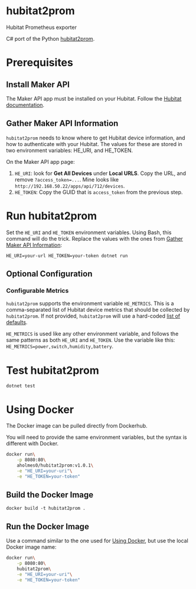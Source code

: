 # hubitat2prom
Hubitat Prometheus exporter

C# port of the Python [hubitat2prom](https://github.com/BudgetSmartHome/hubitat2prom).

# Prerequisites

## Install Maker API

The Maker API app must be installed on your Hubitat. Follow the [Hubitat documentation](https://docs.hubitat.com/index.php?title=Maker_API).

<a name="gather-maker-api-information" id="gather-maker-api-information"></a>
## Gather Maker API Information

`hubitat2prom` needs to know where to get Hubitat device information, and how to authenticate with your Hubitat. The values for these are stored in two environment variables: HE_URI, and HE_TOKEN.

On the Maker API app page:

1. `HE_URI`: look for **Get All Devices** under **Local URLS**. Copy the URL, and remove `?access_token=...`. Mine looks like `http://192.168.50.22/apps/api/712/devices`.
2. `HE_TOKEN`: Copy the GUID that is `access_token` from the previous step.

# Run hubitat2prom

Set the `HE_URI` and `HE_TOKEN` environment variables. Using Bash, this command will do the trick. Replace the values with the ones from [Gather Maker API Information](#gather-maker-api-information):

`HE_URI=your-url HE_TOKEN=your-token dotnet run`

## Optional Configuration

### Configurable Metrics
`hubitat2prom` supports the environment variable `HE_METRICS`. This is a comma-separated list of Hubitat device metrics that should be collected by `hubitat2prom`. If not provided, `hubitat2prom` will use a hard-coded [list of defaults](hubitat2prom/HubitatEnv.cs#L35-L50).

`HE_METRICS` is used like any other environment variable, and follows the same patterns as both `HE_URI` and `HE_TOKEN`. Use the variable like this: `HE_METRICS=power,switch,humidity,battery`.

# Test hubitat2prom
`dotnet test`

<a name="using-docker" id="using-docker"></a>
# Using Docker

The Docker image can be pulled directly from Dockerhub.

You will need to provide the same environment variables, but the syntax is different with Docker.

```bash
docker run\
    -p 8080:80\
    aholmes0/hubitat2prom:v1.0.1\
    -e "HE_URI=your-uri"\
    -e "HE_TOKEN=your-token"
```

## Build the Docker Image

`docker build -t hubitat2prom .`

## Run the Docker Image

Use a command similar to the one used for [Using Docker](#using-docker), but use the local Docker image name:

```bash
docker run\
    -p 8080:80\
    hubitat2prom\
    -e "HE_URI=your-uri"\
    -e "HE_TOKEN=your-token"
```